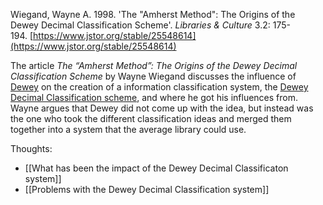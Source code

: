 Wiegand, Wayne A. 1998. 'The "Amherst Method": The Origins of the Dewey Decimal Classification Scheme'. _Libraries & Culture_ 3.2: 175-194. [https://www.jstor.org/stable/25548614](https://www.jstor.org/stable/25548614)

The article _The “Amherst Method”: The Origins of the Dewey Decimal Classification Scheme_ by Wayne Wiegand discusses the influence of [Dewey](https://en.wikipedia.org/wiki/Melvil_Dewey) on the creation of a information classification system, the [Dewey Decimal Classification scheme](https://www.britannica.com/science/Dewey-Decimal-Classification), and where he got his influences from. Wayne argues that Dewey did not come up with the idea, but instead was the one who took the different classification ideas and merged them together into a system that the average library could use.

Thoughts:
- [[What has been the impact of the Dewey Decimal Classificaton system]]
- [[Problems with the Dewey Decimal Classification system]]
